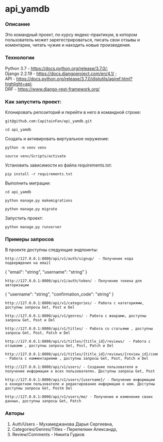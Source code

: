 # api_yamdb

### Описание
Это командный проект, по курсу яндекс-практикум, в котором пользователь может зарегестрироваться, писать свои отзывы и коментарии, читать чужие и находить новые произведения.

### Технологии
Python 3.7  - https://docs.python.org/release/3.7.0/;  
Django 2.2.19 - https://docs.djangoproject.com/en/4.1/ ;  
API - https://docs.python.org/release/3.7.0/distutils/apiref.html?highlight=api;  
DRF - https://www.django-rest-framework.org/  

### Как запустить проект:
Клонировать репозиторий и перейти в него в командной строке:

```
git@github.com:CapitainFan/api_yamdb.git
```

```
cd api_yamdb
```

Cоздать и активировать виртуальное окружение:

```
python -m venv venv
```

```
source venv/Scripts/activate
```

Установить зависимости из файла requirements.txt:

```
pip install -r requirements.txt
```

Выполнить миграции:

```
cd api_yamdb
```

```
python manage.py makemigrations
```

```
python manage.py migrate
```

Запустить проект:

```
python manage.py runserver
```

### Примеры запросов

В проекте доступны следующие эндпоинты:

```
http://127.0.0.1:8000/api/v1/auth/signup/  - Получение кода подверждения на email
```

{
"email": "string",
"username": "string"
}

```
http://127.0.0.1:8000/api/v1/auth/token/ - Получение токена для авторизации
```

{
"username": "string",
"confirmation_code": "string"
}

```
http://127.0.0.1:8000/api/v1/categories/ - Работа с категориями, доступны запросы Get, Post и Del
```

```
http://127.0.0.1:8000/api/v1/genres/ - Работа с жанрами, доступны запросы Get, Post и Del
```

```
http://127.0.0.1:8000/api/v1/titles/ - Работа со статьями , доступны запросы Get, Post, Patch и Del
```

```
http://127.0.0.1:8000/api/v1/titles/{title_id}/reviews/  - Работа с отзывами , доступны запросы Get, Post, Patch и Del
```

```
http://127.0.0.1:8000/api/v1/titles/{title_id}/reviews/{review_id}/comments/ - Работа с комментариями , доступны запросы Get, Post, Patch и Del
```

```
http://127.0.0.1:8000/api/v1/users/ - Создание пользователя и получение информации о всех пользователях. Доступны запросы Get, Post
```

```
http://127.0.0.1:8000/api/v1/users/{username}/ - Получение информации о конкретном пользователе и редактирование информации о нем. Доступны доступны запросы Get, Postm Del
```

```
http://127.0.0.1:8000/api/v1/users/me/ - Получение и изменение своих данных, доступны запросы Get, Patch
```

### Авторы
1. Auth/Users - Мухамеджанова Дарья Сергеевна,
2. Categories/Genres/Titles - Перепелкин Александр,
3. Review/Comments - Никита Гудков
